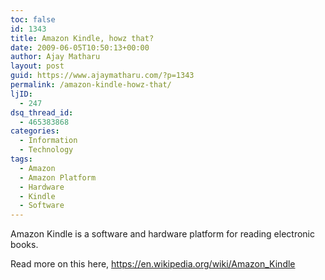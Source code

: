 ```yaml
---
toc: false
id: 1343
title: Amazon Kindle, howz that?
date: 2009-06-05T10:50:13+00:00
author: Ajay Matharu
layout: post
guid: https://www.ajaymatharu.com/?p=1343
permalink: /amazon-kindle-howz-that/
ljID:
  - 247
dsq_thread_id:
  - 465383868
categories:
  - Information
  - Technology
tags:
  - Amazon
  - Amazon Platform
  - Hardware
  - Kindle
  - Software
---
```

Amazon Kindle is a software and hardware platform for reading electronic books.



Read more on this here, https://en.wikipedia.org/wiki/Amazon_Kindle
